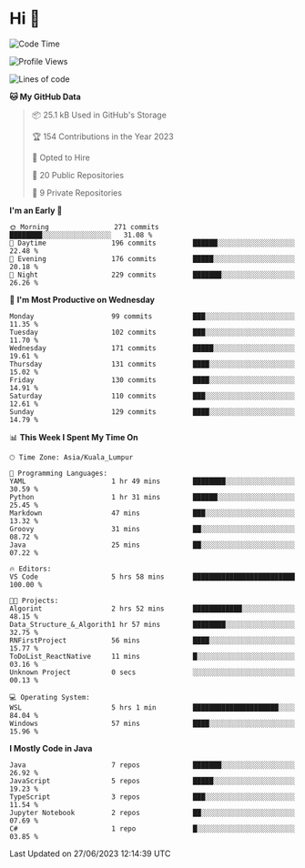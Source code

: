 <h1>Hi 👋</h1>

<!--START_SECTION:waka-->
![Code Time](http://img.shields.io/badge/Code%20Time-247%20hrs%2039%20mins-blue)

![Profile Views](http://img.shields.io/badge/Profile%20Views-5-blue)

![Lines of code](https://img.shields.io/badge/From%20Hello%20World%20I%27ve%20Written-757.3%20thousand%20lines%20of%20code-blue)

**🐱 My GitHub Data** 

> 📦 25.1 kB Used in GitHub's Storage 
 > 
> 🏆 154 Contributions in the Year 2023
 > 
> 💼 Opted to Hire
 > 
> 📜 20 Public Repositories 
 > 
> 🔑 9 Private Repositories 
 > 
**I'm an Early 🐤** 

```text
🌞 Morning                271 commits         ████████░░░░░░░░░░░░░░░░░   31.08 % 
🌆 Daytime                196 commits         ██████░░░░░░░░░░░░░░░░░░░   22.48 % 
🌃 Evening                176 commits         █████░░░░░░░░░░░░░░░░░░░░   20.18 % 
🌙 Night                  229 commits         ███████░░░░░░░░░░░░░░░░░░   26.26 % 
```
📅 **I'm Most Productive on Wednesday** 

```text
Monday                   99 commits          ███░░░░░░░░░░░░░░░░░░░░░░   11.35 % 
Tuesday                  102 commits         ███░░░░░░░░░░░░░░░░░░░░░░   11.70 % 
Wednesday                171 commits         █████░░░░░░░░░░░░░░░░░░░░   19.61 % 
Thursday                 131 commits         ████░░░░░░░░░░░░░░░░░░░░░   15.02 % 
Friday                   130 commits         ████░░░░░░░░░░░░░░░░░░░░░   14.91 % 
Saturday                 110 commits         ███░░░░░░░░░░░░░░░░░░░░░░   12.61 % 
Sunday                   129 commits         ████░░░░░░░░░░░░░░░░░░░░░   14.79 % 
```


📊 **This Week I Spent My Time On** 

```text
🕑︎ Time Zone: Asia/Kuala_Lumpur

💬 Programming Languages: 
YAML                     1 hr 49 mins        ████████░░░░░░░░░░░░░░░░░   30.59 % 
Python                   1 hr 31 mins        ██████░░░░░░░░░░░░░░░░░░░   25.45 % 
Markdown                 47 mins             ███░░░░░░░░░░░░░░░░░░░░░░   13.32 % 
Groovy                   31 mins             ██░░░░░░░░░░░░░░░░░░░░░░░   08.72 % 
Java                     25 mins             ██░░░░░░░░░░░░░░░░░░░░░░░   07.22 % 

🔥 Editors: 
VS Code                  5 hrs 58 mins       █████████████████████████   100.00 % 

🐱‍💻 Projects: 
Algorint                 2 hrs 52 mins       ████████████░░░░░░░░░░░░░   48.15 % 
Data_Structure_&_Algorith1 hr 57 mins        ████████░░░░░░░░░░░░░░░░░   32.75 % 
RNFirstProject           56 mins             ████░░░░░░░░░░░░░░░░░░░░░   15.77 % 
ToDoList_ReactNative     11 mins             █░░░░░░░░░░░░░░░░░░░░░░░░   03.16 % 
Unknown Project          0 secs              ░░░░░░░░░░░░░░░░░░░░░░░░░   00.13 % 

💻 Operating System: 
WSL                      5 hrs 1 min         █████████████████████░░░░   84.04 % 
Windows                  57 mins             ████░░░░░░░░░░░░░░░░░░░░░   15.96 % 
```

**I Mostly Code in Java** 

```text
Java                     7 repos             ███████░░░░░░░░░░░░░░░░░░   26.92 % 
JavaScript               5 repos             █████░░░░░░░░░░░░░░░░░░░░   19.23 % 
TypeScript               3 repos             ███░░░░░░░░░░░░░░░░░░░░░░   11.54 % 
Jupyter Notebook         2 repos             ██░░░░░░░░░░░░░░░░░░░░░░░   07.69 % 
C#                       1 repo              █░░░░░░░░░░░░░░░░░░░░░░░░   03.85 % 
```




 Last Updated on 27/06/2023 12:14:39 UTC
<!--END_SECTION:waka-->

